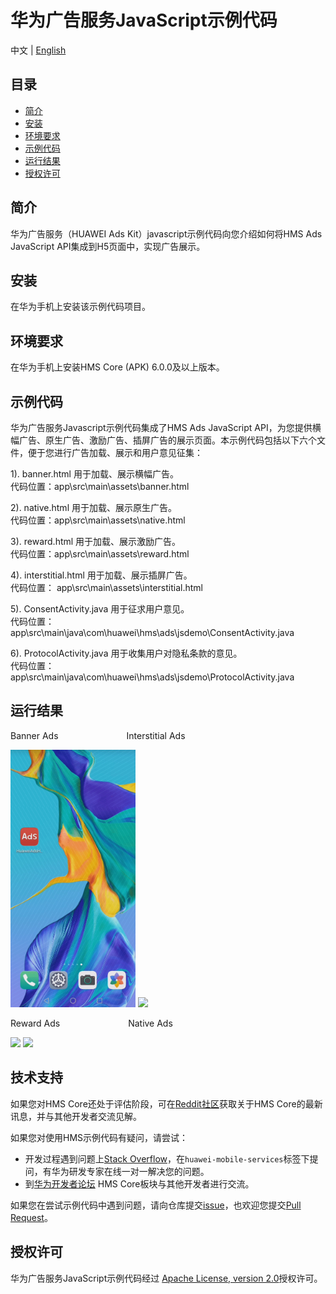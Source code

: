 # 华为广告服务JavaScript示例代码
中文 | [English](README.md)
## 目录

 * [简介](#简介)
 * [安装](#安装)
 * [环境要求](#环境要求)
 * [示例代码](#示例代码)
 * [运行结果](#运行结果)
 * [授权许可](#授权许可)


## 简介
华为广告服务（HUAWEI Ads Kit）javascript示例代码向您介绍如何将HMS  Ads JavaScript API集成到H5页面中，实现广告展示。

## 安装
在华为手机上安装该示例代码项目。

## 环境要求
在华为手机上安装HMS Core (APK) 6.0.0及以上版本。

## 示例代码
华为广告服务Javascript示例代码集成了HMS Ads JavaScript API，为您提供横幅广告、原生广告、激励广告、插屏广告的展示页面。本示例代码包括以下六个文件，便于您进行广告加载、展示和用户意见征集：

1). banner.html
用于加载、展示横幅广告。
<br>代码位置：app\src\main\assets\banner.html</br>
    
2). native.html
用于加载、展示原生广告。
<br>代码位置：app\src\main\assets\native.html</br>
    
3). reward.html
用于加载、展示激励广告。
<br>代码位置：app\src\main\assets\reward.html</br>
	
4). interstitial.html
用于加载、展示插屏广告。
<br>代码位置： app\src\main\assets\interstitial.html</br>

5). ConsentActivity.java
用于征求用户意见。
<br>代码位置：app\src\main\java\com\huawei\hms\ads\jsdemo\ConsentActivity.java</br>
    
6). ProtocolActivity.java
用于收集用户对隐私条款的意见。
<br>代码位置：app\src\main\java\com\huawei\hms\ads\jsdemo\ProtocolActivity.java</br>

## 运行结果
Banner Ads&emsp;&emsp;&emsp;&emsp;&emsp;&emsp;&emsp;&ensp; Interstitial Ads

<img src=result/Banner.gif width=200>  <img src=result/Interstitial.gif width=200>

Reward Ads&emsp;&emsp;&emsp;&emsp;&emsp;&emsp;&emsp;&ensp; Native Ads

<img src=result/Reward.gif width=200>   <img src=/result/Native.gif width=200>

## 技术支持
如果您对HMS Core还处于评估阶段，可在[Reddit社区](https://www.reddit.com/r/HuaweiDevelopers/)获取关于HMS Core的最新讯息，并与其他开发者交流见解。

如果您对使用HMS示例代码有疑问，请尝试：
- 开发过程遇到问题上[Stack Overflow](https://stackoverflow.com/questions/tagged/huawei-mobile-services)，在`huawei-mobile-services`标签下提问，有华为研发专家在线一对一解决您的问题。
- 到[华为开发者论坛](https://forums.developer.huawei.com/forumPortal/en/home?fid=0101187876626530001) HMS Core板块与其他开发者进行交流。

如果您在尝试示例代码中遇到问题，请向仓库提交[issue](https://github.com/HMS-Core/hms-ads-demo-javascript/issues)，也欢迎您提交[Pull Request](https://github.com/HMS-Core/hms-ads-demo-javascript/pulls)。

##  授权许可
华为广告服务JavaScript示例代码经过 [Apache License, version 2.0](http://www.apache.org/licenses/LICENSE-2.0)授权许可。

